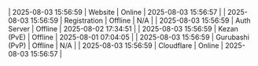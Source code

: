 | 2025-08-03 15:56:59 | Website | Online | 2025-08-03 15:56:57 |
| 2025-08-03 15:56:59 | Registration | Offline | N/A |
| 2025-08-03 15:56:59 | Auth Server | Offline | 2025-08-02 17:34:51 |
| 2025-08-03 15:56:59 | Kezan (PvE) | Offline | 2025-08-01 07:04:05 |
| 2025-08-03 15:56:59 | Gurubashi (PvP) | Offline | N/A |
| 2025-08-03 15:56:59 | Cloudflare | Online | 2025-08-03 15:56:57 |
